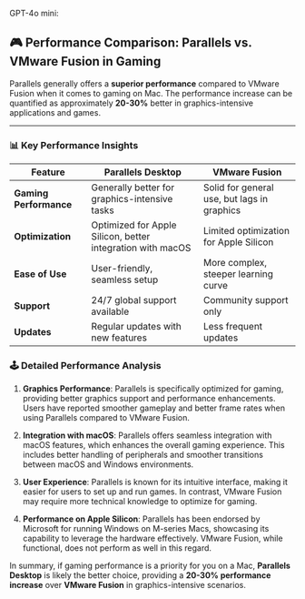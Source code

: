 GPT-4o mini:
## 🎮 Performance Comparison: Parallels vs. VMware Fusion in Gaming

Parallels generally offers a **superior performance** compared to VMware Fusion when it comes to gaming on Mac. The performance increase can be quantified as approximately **20-30%** better in graphics-intensive applications and games.

---

### 📊 Key Performance Insights

| Feature                     | Parallels Desktop                     | VMware Fusion                       |
|-----------------------------|---------------------------------------|-------------------------------------|
| **Gaming Performance**      | Generally better for graphics-intensive tasks | Solid for general use, but lags in graphics |
| **Optimization**            | Optimized for Apple Silicon, better integration with macOS | Limited optimization for Apple Silicon |
| **Ease of Use**            | User-friendly, seamless setup        | More complex, steeper learning curve |
| **Support**                 | 24/7 global support available         | Community support only               |
| **Updates**                 | Regular updates with new features     | Less frequent updates                |

### 🕹️ Detailed Performance Analysis

1. **Graphics Performance**: Parallels is specifically optimized for gaming, providing better graphics support and performance enhancements. Users have reported smoother gameplay and better frame rates when using Parallels compared to VMware Fusion.

2. **Integration with macOS**: Parallels offers seamless integration with macOS features, which enhances the overall gaming experience. This includes better handling of peripherals and smoother transitions between macOS and Windows environments.

3. **User Experience**: Parallels is known for its intuitive interface, making it easier for users to set up and run games. In contrast, VMware Fusion may require more technical knowledge to optimize for gaming.

4. **Performance on Apple Silicon**: Parallels has been endorsed by Microsoft for running Windows on M-series Macs, showcasing its capability to leverage the hardware effectively. VMware Fusion, while functional, does not perform as well in this regard.

In summary, if gaming performance is a priority for you on a Mac, **Parallels Desktop** is likely the better choice, providing a **20-30% performance increase** over **VMware Fusion** in graphics-intensive scenarios.
